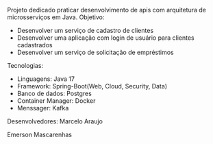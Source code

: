 Projeto dedicado praticar desenvolvimento de apis com arquitetura de microsserviços em Java.
Objetivo:
- Desenvolver um serviço de cadastro de clientes
- Desenvolver uma aplicação com login de usuário para clientes cadastrados
- Desenvolver um serviço de solicitação de empréstimos

Tecnologias:
- Linguagens: Java 17
- Framework: Spring-Boot(Web, Cloud, Security, Data)
- Banco de dados: Postgres
- Container Manager: Docker
- Menssager: Kafka


Desenvolvedores:
Marcelo Araujo

Emerson Mascarenhas
